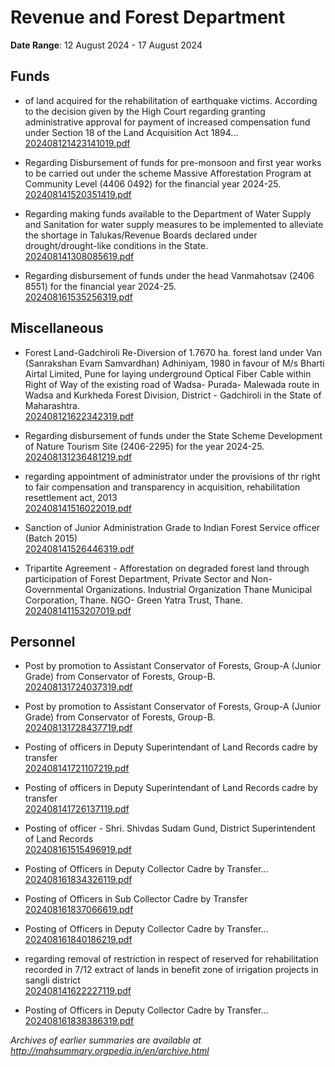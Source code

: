 # Revenue and Forest Department

**Date Range**: 12 August 2024 - 17 August 2024


## Funds
- of land acquired for the rehabilitation of earthquake victims. According to the decision given by the High Court regarding granting administrative approval for payment of increased compensation fund under Section 18 of the Land Acquisition Act 1894...\
  [202408121423141019.pdf](https://gr.maharashtra.gov.in/Site/Upload/Government%20Resolutions/English/202408121423141019.pdf)

- Regarding Disbursement of funds for pre-monsoon and first year works to be carried out under the scheme Massive Afforestation Program at Community Level (4406 0492) for the financial year 2024-25.\
  [202408141520351419.pdf](https://gr.maharashtra.gov.in/Site/Upload/Government%20Resolutions/English/202408141520351419.pdf)

- Regarding making funds available to the Department of Water Supply and Sanitation for water supply measures to be implemented to alleviate the shortage in Talukas/Revenue Boards declared under drought/drought-like conditions in the State.\
  [202408141308085619.pdf](https://gr.maharashtra.gov.in/Site/Upload/Government%20Resolutions/English/202408141308085619.pdf)

- Regarding disbursement of funds under the head Vanmahotsav (2406 8551) for the financial year 2024-25.\
  [202408161535256319.pdf](https://gr.maharashtra.gov.in/Site/Upload/Government%20Resolutions/English/202408161535256319.pdf)

## Miscellaneous
- Forest Land-Gadchiroli Re-Diversion of 1.7670 ha. forest land under Van (Sanrakshan Evam Samvardhan) Adhiniyam, 1980 in favour of M/s Bharti Airtal Limited, Pune for laying underground Optical Fiber Cable within Right of Way of the existing road of Wadsa- Purada- Malewada route in Wadsa and Kurkheda Forest Division, District - Gadchiroli in the State of Maharashtra.\
  [202408121622342319.pdf](https://gr.maharashtra.gov.in/Site/Upload/Government%20Resolutions/English/202408121622342319.pdf)

- Regarding disbursement of funds under the State Scheme Development of Nature Tourism Site (2406-2295) for the year 2024-25.\
  [202408131236481219.pdf](https://gr.maharashtra.gov.in/Site/Upload/Government%20Resolutions/English/202408131236481219.pdf)

- regarding appointment of administrator under the provisions of thr right to fair compensation and transparency in acquisition, rehabilitation  resettlement  act, 2013\
  [202408141516022019.pdf](https://gr.maharashtra.gov.in/Site/Upload/Government%20Resolutions/English/202408141516022019.pdf)

- Sanction of Junior Administration Grade to Indian Forest Service officer (Batch 2015)\
  [202408141526446319.pdf](https://gr.maharashtra.gov.in/Site/Upload/Government%20Resolutions/English/202408141526446319.pdf)

- Tripartite Agreement - Afforestation on degraded forest land through participation of Forest Department, Private Sector and Non-Governmental Organizations.  Industrial Organization  Thane Municipal Corporation, Thane.  NGO- Green Yatra Trust, Thane.\
  [202408141153207019.pdf](https://gr.maharashtra.gov.in/Site/Upload/Government%20Resolutions/English/202408141153207019.pdf)

## Personnel
- Post by promotion to Assistant Conservator of Forests, Group-A (Junior Grade) from Conservator of Forests, Group-B.\
  [202408131724037319.pdf](https://gr.maharashtra.gov.in/Site/Upload/Government%20Resolutions/English/202408131724037319.pdf)

- Post by promotion to Assistant Conservator of Forests, Group-A (Junior Grade) from Conservator of Forests, Group-B.\
  [202408131728437719.pdf](https://gr.maharashtra.gov.in/Site/Upload/Government%20Resolutions/English/202408131728437719.pdf)

- Posting of officers in Deputy Superintendant of Land Records cadre by transfer\
  [202408141721107219.pdf](https://gr.maharashtra.gov.in/Site/Upload/Government%20Resolutions/English/202408141721107219.pdf)

- Posting of officers in Deputy Superintendant of Land Records cadre by transfer\
  [202408141726137119.pdf](https://gr.maharashtra.gov.in/Site/Upload/Government%20Resolutions/English/202408141726137119.pdf)

- Posting of officer - Shri. Shivdas Sudam Gund, District Superintendent of Land Records\
  [202408161515496919.pdf](https://gr.maharashtra.gov.in/Site/Upload/Government%20Resolutions/English/202408161515496919.pdf)

- Posting of Officers in Deputy Collector Cadre by Transfer...\
  [202408161834326119.pdf](https://gr.maharashtra.gov.in/Site/Upload/Government%20Resolutions/English/202408161834326119.pdf)

- Posting of Officers in Sub Collector Cadre by Transfer\
  [202408161837066619.pdf](https://gr.maharashtra.gov.in/Site/Upload/Government%20Resolutions/English/202408161837066619.pdf)

- Posting of Officers in Deputy Collector Cadre by Transfer...\
  [202408161840186219.pdf](https://gr.maharashtra.gov.in/Site/Upload/Government%20Resolutions/English/202408161840186219.pdf)

- regarding removal of restriction in respect of reserved for rehabilitation recorded in 7/12 extract of  lands in benefit zone of irrigation projects in sangli district\
  [202408141622227119.pdf](https://gr.maharashtra.gov.in/Site/Upload/Government%20Resolutions/English/202408141622227119.pdf)

- Posting of Officers in Deputy Collector Cadre by Transfer...\
  [202408161838386319.pdf](https://gr.maharashtra.gov.in/Site/Upload/Government%20Resolutions/English/202408161838386319.pdf)


*Archives of earlier summaries are available at http://mahsummary.orgpedia.in/en/archive.html*